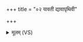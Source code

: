 +++
title = "०२ यावती द्यावापृथिवी"

+++
<details><summary>मूलम् (VS)</summary>

याव॑ती॒ द्यावा॑पृथि॒वी व॑रि॒म्णा याव॑त्स॒प्त सिन्ध॑वो वितष्ठि॒रे।  
वाचं॑ वि॒षस्य॒ दूष॑णीं॒ तामि॒तो निर॑वादिषम् ॥
</details>
